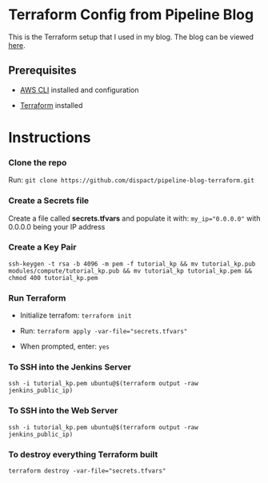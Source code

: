 
# Terraform Config from Pipeline Blog

This is the Terraform setup that I used in my blog. The blog can be viewed [here](https://medium.com/@TheMattLittle/provisioning-an-automated-ci-cd-pipeline-with-jenkins-and-codedeploy-on-aws-and-using-terraform-to-e4d19d1b8d00).

  

## Prerequisites

- [AWS CLI](https://docs.aws.amazon.com/cli/latest/userguide/getting-started-install.html) installed and configuration

- [Terraform](https://www.terraform.io/downloads) installed

  

# Instructions

  

### Clone the repo

Run: `git clone https://github.com/dispact/pipeline-blog-terraform.git`

  

### Create a Secrets file

Create a file called **secrets.tfvars** and populate it with: `my_ip="0.0.0.0"` with 0.0.0.0 being your IP address

  

### Create a Key Pair

`ssh-keygen -t rsa -b 4096 -m pem -f tutorial_kp && mv tutorial_kp.pub modules/compute/tutorial_kp.pub && mv tutorial_kp tutorial_kp.pem && chmod 400 tutorial_kp.pem`

  

### Run Terraform

- Initialize terrafom: `terraform init`

- Run: `terraform apply -var-file="secrets.tfvars"`

- When prompted, enter: `yes`

  

### To SSH into the Jenkins Server

`ssh -i tutorial_kp.pem ubuntu@$(terraform output -raw jenkins_public_ip)`

  

### To SSH into the Web Server

`ssh -i tutorial_kp.pem ubuntu@$(terraform output -raw jenkins_public_ip)`

  

### To destroy everything Terraform built

`terraform destroy -var-file="secrets.tfvars"`
